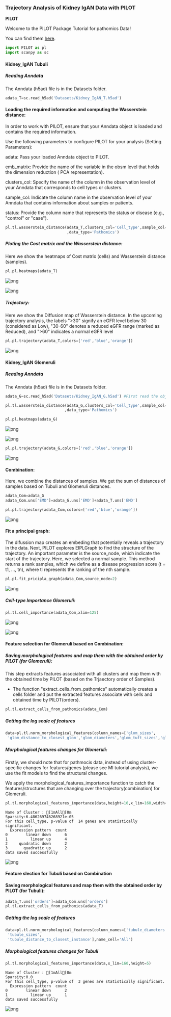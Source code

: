 ### Trajectory Analysis of Kidney IgAN Data with PILOT

<div class="alert alert-block alert-info">
<b>PILOT</b>

Welcome to the PILOT Package Tutorial for pathomics Data!
 
You can find them [here](https://github.com/CostaLab/PILOT/tree/main/Tutorial/Datasets).

</div>


```python
import PILOT as pl
import scanpy as sc
```

#### Kidney_IgAN Tubuli

##### Reading Anndata
<div class="alert alert-block alert-info">
The Anndata (h5ad) file is in the Datasets folder.
</div>


```python
adata_T=sc.read_h5ad('Datasets/Kidney_IgAN_T.h5ad') 
```

#### Loading the required information and computing the Wasserstein distance:
<div class="alert alert-block alert-info"> In order to work with PILOT, ensure that your Anndata object is loaded and contains the required information.
    
Use the following parameters to configure PILOT for your analysis (Setting Parameters):
    
adata: Pass your loaded Anndata object to PILOT.
    
emb_matrix: Provide the name of the variable in the obsm level that holds the dimension reduction ( PCA representation).
    
clusters_col: Specify the name of the column in the observation level of your Anndata that corresponds to cell types or clusters.
    
sample_col: Indicate the column name in the observation level of your Anndata that contains information about samples or patients.
    
status: Provide the column name that represents the status or disease (e.g., "control" or "case").
  
</div>


```python
pl.tl.wasserstein_distance(adata_T,clusters_col='Cell_type',sample_col='sampleID',status='status' 
                           ,data_type='Pathomics')
```

##### Ploting the Cost matrix and the Wasserstein distance:
<div class="alert alert-block alert-info"> 
 Here we show the heatmaps of Cost matrix (cells) and Wasserstein distance (samples).      
</div>


```python
pl.pl.heatmaps(adata_T)
```


    
![png](Combination_Kidney_IgAN_files/Combination_Kidney_IgAN_9_0.png)
    



    
![png](Combination_Kidney_IgAN_files/Combination_Kidney_IgAN_9_1.png)
    


##### Trajectory:
<div class="alert alert-block alert-info"> 
 Here we show the Diffusion map of Wasserstein distance. In the upcoming trajectory analysis, the labels ">30" signify an eGFR level below 30 (considered as Low), "30-60" denotes a reduced eGFR range (marked as Reduced), and ">60" indicates a normal eGFR level
</div>


```python
pl.pl.trajectory(adata_T,colors=['red','blue','orange'])
```


    
![png](Combination_Kidney_IgAN_files/Combination_Kidney_IgAN_11_0.png)
    


#### Kidney_IgAN Glomeruli

##### Reading Anndata
<div class="alert alert-block alert-info">
The Anndata (h5ad) file is in the Datasets folder.
   </div>


```python
adata_G=sc.read_h5ad('Datasets/Kidney_IgAN_G.h5ad') #First read the object
```


```python
pl.tl.wasserstein_distance(adata_G,clusters_col='Cell_type',sample_col='sampleID',status='status'
                          ,data_type='Pathomics')
```


```python
pl.pl.heatmaps(adata_G)
```


    
![png](Combination_Kidney_IgAN_files/Combination_Kidney_IgAN_16_0.png)
    



    
![png](Combination_Kidney_IgAN_files/Combination_Kidney_IgAN_16_1.png)
    



```python
pl.pl.trajectory(adata_G,colors=['red','blue','orange'])
```


    
![png](Combination_Kidney_IgAN_files/Combination_Kidney_IgAN_17_0.png)
    


#### Combination:
<div class="alert alert-block alert-info"> 
Here, we combine the distances of samples. We get the sum of distances of samples based on Tubuli and Glomeruli distances.   
</div>


```python
adata_Com=adata_G
adata_Com.uns['EMD']=adata_G.uns['EMD']+adata_T.uns['EMD']
```


```python
pl.pl.trajectory(adata_Com,colors=['red','blue','orange'])
```


    
![png](Combination_Kidney_IgAN_files/Combination_Kidney_IgAN_20_0.png)
    


####  Fit a principal graph:
<div class="alert alert-block alert-info"> 
The difussion map creates an embeding that potentially reveals a trajectory in the data. Next, PILOT explores EIPLGraph to find the structure of the trajectory. An important parameter is the source_node, which indicate the start of the trajectory. Here, we selected a normal sample. This method returns a rank samples, which we define as a disease progression score (t = t1, ..., tn), where tl represents the ranking of the nth sample.
</div>


```python
pl.pl.fit_pricipla_graph(adata_Com,source_node=2)
```


    
![png](Combination_Kidney_IgAN_files/Combination_Kidney_IgAN_22_0.png)
    


##### Cell-type Importance Glomeruli:


```python
pl.tl.cell_importance(adata_Com,xlim=125)
```


    
![png](Combination_Kidney_IgAN_files/Combination_Kidney_IgAN_24_0.png)
    



    
![png](Combination_Kidney_IgAN_files/Combination_Kidney_IgAN_24_1.png)
    


#### Feature selection for Glomeruli based on Combination:

##### Saving morphological features and map them with the obtained order by PILOT  (for Glomeruli):

<div class="alert alert-block alert-info"> 
This step extracts features associated with all clusters and map them with the obtained time by PILOT (based on the Trjaectory order of Samples).
    
    
* The function "extract_cells_from_pathomics"  automatically creates a cells folder and put the extracted features associate with cells and obtained time by PILOT(orders).
</div>


```python
pl.tl.extract_cells_from_pathomics(adata_Com)
```

##### Getting the log scale of features 


```python
data=pl.tl.norm_morphological_features(column_names=['glom_sizes',
 'glom_distance_to_closest_glom','glom_diameters','glom_tuft_sizes','glom_bowman_sizes'],name_cell='All')
```

##### Morphological features changes for Glomeruli:

<div class="alert alert-block alert-info">
      
 Firstly, we should note that for pathmocis data, instead of using cluster-specific changes for features/genes (please see MI tutorial analysis), we use the fit models to find the structural changes. 
    
We apply the morphological_features_importance function to catch the features/structures that are changing over the trajectory(combination) for Glomeruli.
</div>


```python
pl.tl.morphological_features_importance(data,height=10,x_lim=160,width=20)    
```

    Name of Cluster : [1mAll[0m
    Sparsity:6.486269746268921e-05
    For this cell_type, p-value of  14 genes are statistically significant.
      Expression pattern  count
    0        linear down      6
    1          linear up      4
    2     quadratic down      2
    3       quadratic up      2
    data saved successfully



    
![png](Combination_Kidney_IgAN_files/Combination_Kidney_IgAN_31_1.png)
    


#### Feature slection for Tubuli based on Combination

#### Saving morphological features and map them with the obtained order by PILOT  (for Tubuli):



```python
adata_T.uns['orders']=adata_Com.uns['orders']
pl.tl.extract_cells_from_pathomics(adata_T)
```

#####  Getting the log scale of features 


```python
data=pl.tl.norm_morphological_features(column_names=['tubule_diameters',
 'tubule_sizes',
 'tubule_distance_to_closest_instance'],name_cell='All')
```

##### Morphological features changes for Tubuli


```python
pl.tl.morphological_features_importance(data,x_lim=160,height=5)    
```

    Name of Cluster : [1mAll[0m
    Sparsity:0.0
    For this cell_type, p-value of  3 genes are statistically significant.
      Expression pattern  count
    0        linear down      2
    1          linear up      1
    data saved successfully



    
![png](Combination_Kidney_IgAN_files/Combination_Kidney_IgAN_38_1.png)
    



```python

```
